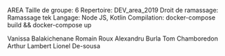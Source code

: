 AREA
Taille de groupe: 6
Repertoire: DEV_area_2019
Droit de ramassage: Ramassage tek
Langage: Node JS, Kotlin
Compilation: docker-compose build && docker-compose up

Vanissa Balakichenane
Romain Roux
Alexandru Burla
Tom Chamboredon
Arthur Lambert
Lionel De-sousa